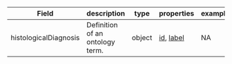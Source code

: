 |Field | description | type | properties | example | enum|
| ---| ---| ---| ---| ---| --- |
| histologicalDiagnosis | Definition of an ontology term. | object | [id](./id.md), [label](./label.md) | NA | NA|
